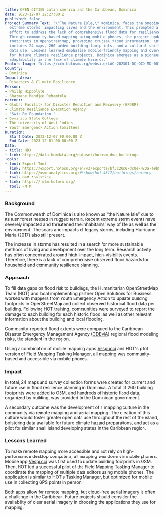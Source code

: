 ```yaml
---
title: OPEN CITIES Latin America and the Caribbean, Dominica
date: 2023-12-07 12:27:00 Z
published: false
Project Summary Text: "\"The Nature Isle,\" Dominica, faces the ongoing threat of
  extreme storms, impacting lives and the environment. This prompted a collaborative
  effort to address the lack of comprehensive flood data for resilience planning.
  Through community-based mapping using mobile phones, the project updated building
  footprints in OpenStreetMap, providing crucial flood information. \n\nThe outcome
  includes 24 maps, 260 added building footprints, and a cultural shift towards open
  data use. Lessons learned emphasize mobile-friendly mapping and overcoming challenges
  for future climate resilience projects. Dominica emerges as a pioneer, showcasing
  adaptability in the face of climate hazards."
Feature Image: "https://cdn.hotosm.org/website/LAC-202301-DC-OCD-MD-001.png"
Country:
- Dominica
Impact Area:
- Disasters & Climate Resilience
Person:
- Philip Hippolyte
- Shazmane Mandjee Rehamtula
Partner:
- Global Facility for Disaster Reduction and Recovery (GFDRR)
- Climate Resilience Execution Agency
- 'Swis Re Foundation '
- Dominica State College
- The University of West Indies
- Youth Emergency Action Comittees
Duration:
  Start Date: 2023-12-07 00:00:00 Z
  End Date: 2023-12-01 00:00:00 Z
Data:
- title: HDX
- link: https://data.humdata.org/dataset/hotosm_dma_buildings
Tools:
- tool: Export Tool
  link: https://export.hotosm.org/en/v3/exports/bf3c20c6-dc0e-423a-a9b9-97b53cd7a8da
- link: https://osm-analytics.org/#/show/hot:4317/buildings/recency
  tool: OSM Analytics
- link: https://fmtm.hotosm.org/
  tool: FMTM
---
```


### Background

The Commonwealth of Dominica is also known as “the Nature Isle” due to its lush forest nestled in rugged terrain. Recent extreme storm events have severely impacted and threatened the inhabitants’ way of life as well as the environment. The scars and impacts of legacy storms, including Hurricane Maria (2017) also still present.

The increase in storms has resulted in a search for more sustainable methods of living and development over the long term. Research activity has often concentrated around high-impact, high-visibility events. Therefore, there is a lack of comprehensive observed flood hazards for household and community resilience planning. 


### Approach

To fill data gaps on flood risk to buildings, the Humanitarian OpenStreetMap Team (HOT) and local implementing partner Open Solutions for Business worked with mappers from Youth Emergency Action to update building footprints in OpenStreetMap and collect observed historical flood data per building. Following HOT training, communities were surveyed to report the damage to each building for each historic flood, as well as other relevant information about the building and local flooding. 

Community-reported flood extents were compared to the Caribbean Disaster Emergency Management Agency ([CDEMA](https://www.cdema.org/)) regional flood modeling risks, the standard in the region. 

Using a combination of mobile mapping apps [Vespucci](https://vespucci.io/) and HOT's pilot version of Field Mapping Tasking Manager, all mapping was community-based and accessible via mobile phones. 


### Impact

In total, 24 maps and survey collection forms were created for current and future use in flood resilience planning in Dominica. A total of 260 building footprints were added to OSM, and hundreds of historic flood data, organized by building, was provided to the Dominican government. 

A secondary outcome was the development of a mapping culture in the community via remote mapping and aerial mapping. The creation of this culture would foster greater open data use throughout the rest of the island, bolstering data available for future climate hazard preparations, and act as a pilot for similar small island developing states in the Caribbean region.

### Lessons Learned

To make remote mapping more accessible and not rely on high-performance desktop computers, all mapping was done via mobile phones. Mobile app [Vespucci](https://vespucci.io/) was first used to update building footprints in OSM. Then, HOT led a successful pilot of the Field Mapping Tasking Manager to coordinate the mapping of multiple data editors using mobile phones. The application is similar to HOT's Tasking Manager, but optimized for mobile use in collecting GPS points in person. 

Both apps allow for remote mapping, but cloud-free aerial imagery is often a challenge in the Caribbean. Future projects should consider the availability of clear aerial imagery in choosing the applications they use for mapping.

